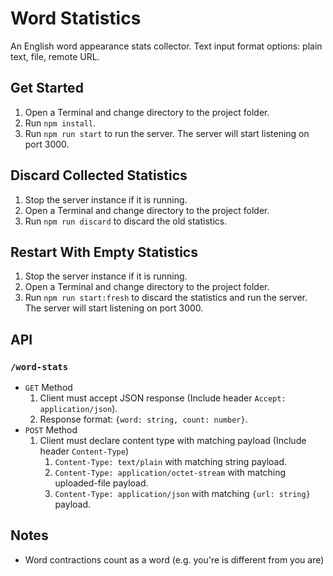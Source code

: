 # Word Statistics

An English word appearance stats collector. Text input format options: plain text, file, remote URL.

## Get Started

1. Open a Terminal and change directory to the project folder.
2. Run `npm install`.
3. Run `npm run start` to run the server. The server will start listening on port 3000.

## Discard Collected Statistics

1. Stop the server instance if it is running.
2. Open a Terminal and change directory to the project folder.
3. Run `npm run discard` to discard the old statistics.

## Restart With Empty Statistics
1. Stop the server instance if it is running.
2. Open a Terminal and change directory to the project folder.
3. Run `npm run start:fresh` to discard the statistics and run the server. The server will start listening on port 3000.

## API
### `/word-stats`
* `GET` Method
    1. Client must accept JSON response (Include header `Accept: application/json`).
    2. Response format: `{word: string, count: number}`.
* `POST` Method
    1. Client must declare content type with matching payload (Include header `Content-Type`)
        1. `Content-Type: text/plain` with matching string payload.
        2. `Content-Type: application/octet-stream` with matching uploaded-file payload. 
        3. `Content-Type: application/json` with matching `{url: string}` payload.
        
## Notes
* Word contractions count as a word (e.g. you're is different from you are)

